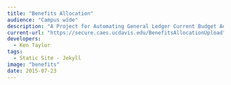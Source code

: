 ```yaml
---
title: "Benefits Allocation"
audience: "Campus wide"
description: "A Project for Automating General Ledger Current Budget Adjustments necessitated by campus' de-centralization of benefits allocation credits and expenses."
current-url: "https://secure.caes.ucdavis.edu/BenefitsAllocationUpload"
developers:
  - Ken Taylor
tags:
  - Static Site - Jekyll
image: "benefits"
date: 2015-07-23
---
```

